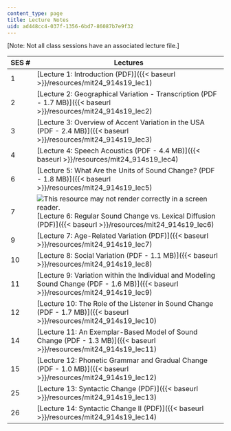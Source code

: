 ```yaml
---
content_type: page
title: Lecture Notes
uid: ad448cc4-037f-1356-6bd7-86087b7e9f32
---
```


\[Note: Not all class sessions have an associated lecture file.\] 

| SES # | Lectures |
| --- | --- |
| 1 | [Lecture 1: Introduction (PDF)]({{< baseurl >}}/resources/mit24_914s19_lec1) |
| 2 | [Lecture 2: Geographical Variation - Transcription (PDF - 1.7 MB)]({{< baseurl >}}/resources/mit24_914s19_lec2) |
| 3 | [Lecture 3: Overview of Accent Variation in the USA (PDF - 2.4 MB)]({{< baseurl >}}/resources/mit24_914s19_lec3) |
| 4 | [Lecture 4: Speech Acoustics (PDF - 4.4 MB)]({{< baseurl >}}/resources/mit24_914s19_lec4) |
| 6 | [Lecture 5: What Are the Units of Sound Change? (PDF - 1.8 MB)]({{< baseurl >}}/resources/mit24_914s19_lec5) |
| 7 | ![This resource may not render correctly in a screen reader.](/images/inacessible.gif)[Lecture 6: Regular Sound Change vs. Lexical Diffusion (PDF)]({{< baseurl >}}/resources/mit24_914s19_lec6) |
| 9 | [Lecture 7: Age-Related Variation (PDF)]({{< baseurl >}}/resources/mit24_914s19_lec7) |
| 10 | [Lecture 8: Social Variation (PDF - 1.1 MB)]({{< baseurl >}}/resources/mit24_914s19_lec8) |
| 11 | [Lecture 9: Variation within the Individual and Modeling Sound Change (PDF - 1.6 MB)]({{< baseurl >}}/resources/mit24_914s19_lec9) |
| 12 | [Lecture 10: The Role of the Listener in Sound Change (PDF - 1.7 MB)]({{< baseurl >}}/resources/mit24_914s19_lec10) |
| 14 | [Lecture 11: An Exemplar-Based Model of Sound Change (PDF - 1.3 MB)]({{< baseurl >}}/resources/mit24_914s19_lec11) |
| 15 | [Lecture 12: Phonetic Grammar and Gradual Change (PDF - 1.0 MB)]({{< baseurl >}}/resources/mit24_914s19_lec12) |
| 25 | [Lecture 13: Syntactic Change (PDF)]({{< baseurl >}}/resources/mit24_914s19_lec13) |
| 26 | [Lecture 14: Syntactic Change II (PDF)]({{< baseurl >}}/resources/mit24_914s19_lec14)